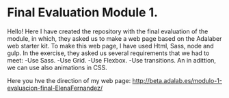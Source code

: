 

# Final Evaluation Module 1.

Hello! Here I have created the repository with the final evaluation of the module, in which, they asked us to make a web page based on the Adalaber web starter kit.
To make this web page, I have used Html, Sass, node and gulp.
In the exercise, they asked us several requirements that we had to meet:
-Use Sass.
-Use Grid.
-Use Flexbox.
-Use transitions.
An in adittion, we can use also animations in CSS.

Here you hve the direction of my web page:
http://beta.adalab.es/modulo-1-evaluacion-final-ElenaFernandez/

